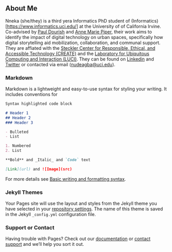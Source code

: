 ## About Me

Nneka (she/they) is a third yera Informatics PhD student of (Informatics)[https://www.informatics.uci.edu/] at the University of of California Irvine. Co-advised by [Paul Dourish](https://www.dourish.com/) and [Anne Marie Piper](https://www.ics.uci.edu/~ampiper/), their work aims to identify the impact of digital technology on urban spaces, specifically how digital storytelling aid mobilization, collaboration, and communal support. They are affiated with the [Steckler Center for Responsible, Ethical, and Accessible Technology (CREATE)](https://create.ics.uci.edu/) and the [Laboratory for Ubiquitous Computing and Interaction (LUCI)](https://luci.ics.uci.edu/). They can be found on [Linkedin](https://www.linkedin.com/in/nneka-udeagbala/) and [Twitter](https://twitter.com/FKAmozie) or contacted via email (nudeagba@uci.edu).

### Markdown

Markdown is a lightweight and easy-to-use syntax for styling your writing. It includes conventions for

```markdown
Syntax highlighted code block

# Header 1
## Header 2
### Header 3

- Bulleted
- List

1. Numbered
2. List

**Bold** and _Italic_ and `Code` text

[Link](url) and ![Image](src)
```

For more details see [Basic writing and formatting syntax](https://docs.github.com/en/github/writing-on-github/getting-started-with-writing-and-formatting-on-github/basic-writing-and-formatting-syntax).

### Jekyll Themes

Your Pages site will use the layout and styles from the Jekyll theme you have selected in your [repository settings](https://github.com/nudeagbala/nudeagbala.github.io/settings/pages). The name of this theme is saved in the Jekyll `_config.yml` configuration file.

### Support or Contact

Having trouble with Pages? Check out our [documentation](https://docs.github.com/categories/github-pages-basics/) or [contact support](https://support.github.com/contact) and we’ll help you sort it out.
